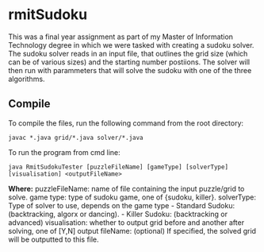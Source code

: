 # rmitSudoku

This was a final year assignment as part of my Master of Information Technology degree in which we were tasked with creating a sudoku solver.
The sudoku solver reads in an input file, that outlines the grid size (which can be of various sizes) and the starting number postiions. 
The solver will then run with parammeters that will solve the sudoku with one of the three algorithms. 

## Compile
To compile the files, run the following command from the root directory:

`javac *.java grid/*.java solver/*.java`

To run the program from cmd line:

`java RmitSudokuTester [puzzleFileName] [gameType] [solverType] [visualisation] <outputFileName>`

**Where:**
puzzleFileName: name of file containing the input puzzle/grid to solve.
game type: type of sudoku game, one of {sudoku, killer}.
solverType: Type of solver to use, depends on the game type 
    - Standard Sudoku: (backtracking, algorx or dancing).
    - Killer Sudoku: (backtracking or advanced)
visualisation: whether to output grid before and another after solving, one of [Y,N]
output fileName: (optional) If specified, the solved grid will be outputted to this file.
